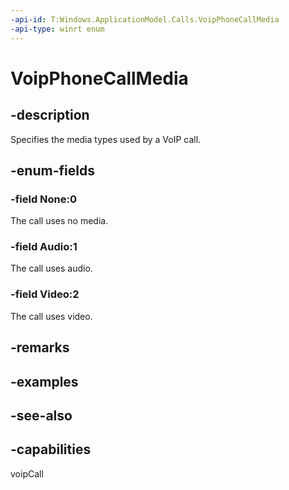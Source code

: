 ```yaml
---
-api-id: T:Windows.ApplicationModel.Calls.VoipPhoneCallMedia
-api-type: winrt enum
---
```


<!-- Enumeration syntax
public enum Windows.ApplicationModel.Calls.VoipPhoneCallMedia : uint
-->

# VoipPhoneCallMedia

## -description
Specifies the media types used by a VoIP call.

## -enum-fields
### -field None:0
The call uses no media.

### -field Audio:1
The call uses audio.

### -field Video:2
The call uses video.


## -remarks

## -examples

## -see-also


## -capabilities
voipCall
